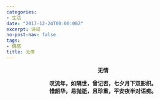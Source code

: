 ```yaml
---
categories:
- 生活
date: "2017-12-24T00:00:00Z"
excerpt: 诗词
no-post-nav: false
tags:
- 偶感
title: 无情
---
```


**<center>无情</center>**

**<center>叹流年，如隔世，曾记否，七夕月下双影织。</center>**
**<center>惜韶华，易抛逝，且珍重，平安夜半对语痴。</center>**